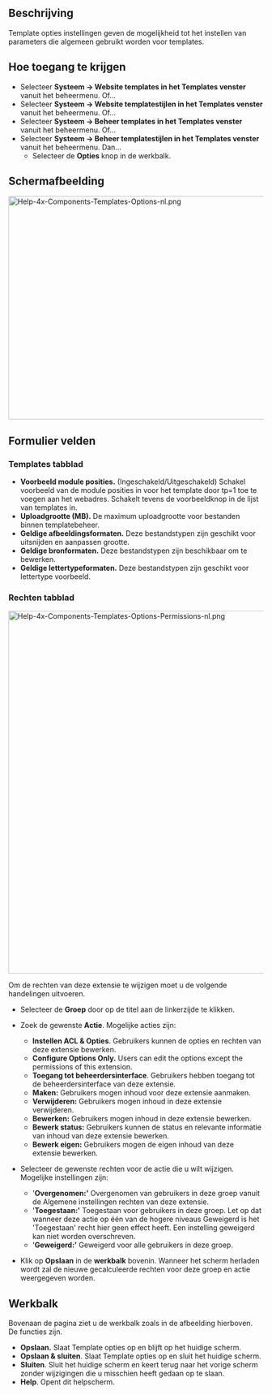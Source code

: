 <!-- Filename: Help4.x:Template:_Options / Display title: Template: Opties -->

## Beschrijving

Template opties instellingen geven de mogelijkheid tot het instellen van
parameters die algemeen gebruikt worden voor templates.

## Hoe toegang te krijgen

- Selecteer **Systeem **→** Website templates in het Templates venster**
  vanuit het beheermenu. Of...
- Selecteer **Systeem **→** Website templatestijlen in het Templates
  venster** vanuit het beheermenu. Of...
- Selecteer **Systeem **→** Beheer templates in het Templates venster**
  vanuit het beheermenu. Of...
- Selecteer **Systeem **→** Beheer templatestijlen in het Templates
  venster** vanuit het beheermenu. Dan...
  - Selecteer de **Opties** knop in de werkbalk.

## Schermafbeelding

<img
src="https://docs.joomla.org/images/thumb/3/3a/Help-4x-Components-Templates-Options-nl.png/800px-Help-4x-Components-Templates-Options-nl.png"
decoding="async"
srcset="https://docs.joomla.org/images/3/3a/Help-4x-Components-Templates-Options-nl.png 1.5x"
data-file-width="1126" data-file-height="619" width="800" height="440"
alt="Help-4x-Components-Templates-Options-nl.png" />

## Formulier velden

### Templates tabblad

- **Voorbeeld module posities.** (Ingeschakeld/Uitgeschakeld) Schakel
  voorbeeld van de module posities in voor het template door tp=1 toe te
  voegen aan het webadres. Schakelt tevens de voorbeeldknop in de lijst
  van templates in.
- **Uploadgrootte (MB).** De maximum uploadgrootte voor bestanden binnen
  templatebeheer.
- **Geldige afbeeldingsformaten.** Deze bestandstypen zijn geschikt voor
  uitsnijden en aanpassen grootte.
- **Geldige bronformaten.** Deze bestandstypen zijn beschikbaar om te
  bewerken.
- **Geldige lettertypeformaten.** Deze bestandstypen zijn geschikt voor
  lettertype voorbeeld.

### Rechten tabblad

<img
src="https://docs.joomla.org/images/3/3a/Help-4x-Components-Templates-Options-Permissions-nl.png"
decoding="async" data-file-width="700" data-file-height="715"
width="700" height="715"
alt="Help-4x-Components-Templates-Options-Permissions-nl.png" />

Om de rechten van deze extensie te wijzigen moet u de volgende
handelingen uitvoeren.

- Selecteer de **Groep** door op de titel aan de linkerzijde te klikken.
- Zoek de gewenste **Actie**. Mogelijke acties zijn:
  - **Instellen ACL & Opties**. Gebruikers kunnen de opties en rechten
    van deze extensie bewerken.
  - **Configure Options Only.** Users can edit the options except the
    permissions of this extension.
  - **Toegang tot beheerdersinterface**. Gebruikers hebben toegang tot
    de beheerdersinterface van deze extensie.
  - **Maken:** Gebruikers mogen inhoud voor deze extensie aanmaken.
  - **Verwijderen:** Gebruikers mogen inhoud in deze extensie
    verwijderen.
  - **Bewerken:** Gebruikers mogen inhoud in deze extensie bewerken.
  - **Bewerk status:** Gebruikers kunnen de status en relevante
    informatie van inhoud van deze extensie bewerken.
  - **Bewerk eigen:** Gebruikers mogen de eigen inhoud van deze extensie
    bewerken.

- Selecteer de gewenste rechten voor de actie die u wilt wijzigen.
  Mogelijke instellingen zijn:
  - '**Overgenomen:'** Overgenomen van gebruikers in deze groep vanuit
    de Algemene instellingen rechten van deze extensie.
  - '**Toegestaan:'** Toegestaan voor gebruikers in deze groep. Let op
    dat wanneer deze actie op één van de hogere niveaus Geweigerd is het
    'Toegestaan' recht hier geen effect heeft. Een instelling geweigerd
    kan niet worden overschreven.
  - '**Geweigerd:'** Geweigerd voor alle gebruikers in deze groep.

- Klik op **Opslaan** in de **werkbalk** bovenin. Wanneer het scherm
  herladen wordt zal de nieuwe gecalculeerde rechten voor deze groep en
  actie weergegeven worden.

## Werkbalk

Bovenaan de pagina ziet u de werkbalk zoals in de afbeelding hierboven.
De functies zijn.

- **Opslaan.** Slaat Template opties op en blijft op het huidige scherm.
- **Opslaan & sluiten**. Slaat Template opties op en sluit het huidige
  scherm.
- **Sluiten**. Sluit het huidige scherm en keert terug naar het vorige
  scherm zonder wijzigingen die u misschien heeft gedaan op te slaan.
- **Help**. Opent dit helpscherm.
